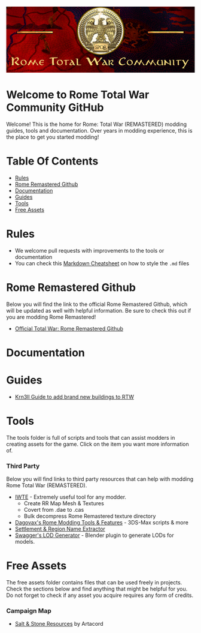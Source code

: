 ![Workshop_header_template](/Workshop_header_template.png)
# Welcome to Rome Total War Community GitHub
Welcome! This is the home for Rome: Total War (REMASTERED) modding guides, tools and documentation. Over years in modding experience, this is the place to get you started modding!

# Table Of Contents

* [Rules](#rules)
* [Rome Remastered Github](#rome-remastered-github)
* [Documentation](#documentation)
* [Guides](#guides)
* [Tools](#tools)
* [Free Assets](#free-assets)

# Rules

* We welcome pull requests with improvements to the tools or documentation
* You can check this [Markdown Cheatsheet](https://github.com/adam-p/markdown-here/wiki/Markdown-Cheatsheet) on how to style the `.md` files


# Rome Remastered Github

Below you will find the link to the official Rome Remastered Github, which will be updated as well with helpful information. Be sure to check this out if you are modding Rome Remastered!

* [Official Total War: Rome Remastered Github](https://github.com/FeralInteractive/romeremastered)

# Documentation

# Guides

* [Krn3ll Guide to add brand new buildings to RTW](/guides/krn3ll_building_guide.md)

# Tools

The tools folder is full of scripts and tools that can assist modders in creating assets for the game. Click on the item you want more information of.

### Third Party

Below you will find links to third party resources that can help with modding Rome Total War (REMASTERED).

* [IWTE](https://wiki.twcenter.net/index.php?title=IWTE) - Extremely useful tool for any modder.
  * Create RR Map Mesh & Textures
  * Covert from .dae to .cas
  * Bulk decompress Rome Remastered texture directory
* [Dagovax's Rome Modding Tools & Features](https://github.com/Dagovax/Rome-Total-War-Tools-and-Features) - 3DS-Max scripts & more 
* [Settlement & Region Name Extractor](https://github.com/zkajo/RTW-Region-Extractor)
* [Swagger's LOD Generator](https://github.com/iamemc/LOD_Generator) - Blender plugin to generate LODs for models. 

# Free Assets

The free assets folder contains files that can be used freely in projects. Check the sections below and find anything that might be helpful for you. Do not forget to check if any asset you acquire requires any form of credits.

### Campaign Map
* [Salt & Stone Resources](/assets/campaign_map/stonesalt.md) by Artacord